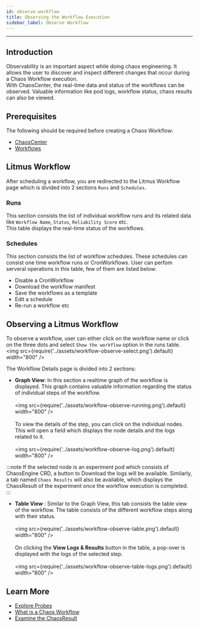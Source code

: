 ```yaml
---
id: observe-workflow
title: Observing the Workflow Execution
sidebar_label: Observe Workflow
---
```


---
## Introduction
Observability is an important aspect while doing chaos engineering. It allows the user to discover and inspect different changes that occur during a Chaos Workflow execution. <br/>
With ChaosCenter, the real-time data and status of the workflows can be observed. Valuable information like pod logs, workflow status, chaos results can also be viewed.

## Prerequisites
The following should be required before creating a Chaos Workflow:
- [ChaosCenter](chaos-center)
- [Workflows](chaos-workflow)

## Litmus Workflow
After scheduling a workflow, you are redirected to the Litmus Workflow page which is divided into 2 sections `Runs` and `Schedules`.

### Runs
This section consists the list of individual workflow
runs and its related data like `Workflow Name`, `Status`, `Reliability Score` etc. <br/>
This table displays the real-time status of the workflows. 

### Schedules
This section consists the list of workflow schedules.
These schedules can consist one time workflow runs or CronWorkflows. User can perfom serveral operations in this table, few of them are listed below:
- Disable a CronWorkflow
- Download the workflow manifest
- Save the workflows as a template
- Edit a schedule 
- Re-run a workflow etc

## Observing a Litmus Workflow
To observe a workflow, user can either click on the workflow name or click on the three dots and select `Show the workflow` option in the runs table.<br/>
<img src={require('../assets/workflow-observe-select.png').default} width="800" />

The Workflow Details page is divided into 2 sections:
- **Graph View**: In this section a realtime graph of the workflow is displayed. This graph contains valuable information regarding the status of individual steps of the workflow.<br/><br/>
<img src={require('../assets/workflow-observe-running.png').default} width="800" /><br/><br/>
To view the details of the step, you can click on the individual nodes. This will open a field which displays the node details and the logs related to it.
<br/><br/>
<img src={require('../assets/workflow-observe-log.png').default} width="800" />

:::note
  If the selected node is an experiment pod which consists of ChaosEngine CRD, a button to Download the logs will be available. Similarly, a tab named `Chaos Results` will also be available, which displays the ChaosResult of the experiment once the workflow execution is completed.
:::

- **Table View** : Similar to the Graph View, this tab consists the table view of the workflow. The table consists of the different workflow steps along with their status. <br/><br/>
<img src={require('../assets/workflow-observe-table.png').default} width="800" />
<br/><br/>
On clicking the <b>View Logs & Results</b> button in the table, a pop-over is displayed with the logs of the selected step. <br/><br/>
<img src={require('../assets/workflow-observe-table-logs.png').default} width="800" />

## Learn More

- [Explore Probes](probes)
- [What is a Chaos Workflow](chaos-workflow)
- [Examine the ChaosResult](chaos-result)



